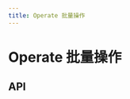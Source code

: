 ```yaml
---
title: Operate 批量操作
---
```


# Operate 批量操作

## API

<API src="../data/operate.json" lang="zh"></API>

